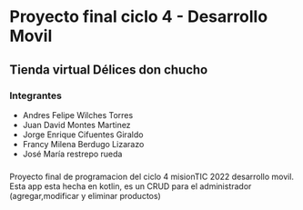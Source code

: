 <h1>Proyecto final ciclo 4 - Desarrollo Movil</h1>
<h2>Tienda virtual D&eacute;lices don chucho</h2>
<h3>Integrantes</h3>
<ul>
  <li>Andres Felipe Wilches Torres</li>
  <li>Juan David Montes Martinez</li>
  <li>Jorge Enrique Cifuentes Giraldo</li>
  <li>Francy Milena Berdugo Lizarazo</li>
  <li>José María restrepo rueda</li>
</ul>
<h3></h3>
<p>Proyecto final de programacion del ciclo 4 misionTIC 2022 desarrollo movil. Esta app esta hecha en kotlin, es un CRUD para el administrador (agregar,modificar y eliminar productos)</p>
